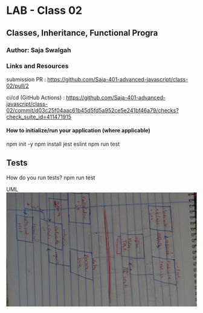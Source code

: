 # LAB - Class 02

## Classes, Inheritance, Functional Progra

### Author: Saja Swalgah

### Links and Resources
submission PR : https://github.com/Saja-401-advanced-javascript/class-02/pull/2

ci/cd (GitHub Actions) : https://github.com/Saja-401-advanced-javascript/class-02/commit/d03c25f04aac61b45d5fd5a952ce5e241bf46a79/checks?check_suite_id=411471915




#### How to initialize/run your application (where applicable)
npm init -y 
npm install jest eslint
npm run test

## Tests
How do you run tests?
npm run test


UML
![](img/class02.jpeg)